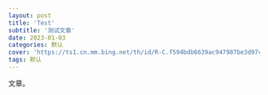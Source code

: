 ```yaml
---
layout: post
title: 'Test'
subtitle: '测试文章'
date: 2023-01-03
categories: 默认
cover: 'https://ts1.cn.mm.bing.net/th/id/R-C.f594bdb6639ac947987be3d97cc59431?rik=Ag43GV7%2bk9hIKQ&riu=http%3a%2f%2fwww.wowops.com%2fuploads%2fallimg%2f180207%2f11-1P20F95334.jpg&ehk=GTmU1tXPOlrV3Oq1N40fupEg53RI5Tq87vRWqGlMjlg%3d&risl=&pid=ImgRaw&r=0&sres=1&sresct=1'
tags: 默认
---
```


文章。
